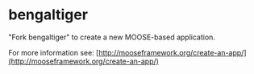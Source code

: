 bengaltiger
=====

"Fork bengaltiger" to create a new MOOSE-based application.

For more information see: [http://mooseframework.org/create-an-app/](http://mooseframework.org/create-an-app/)
